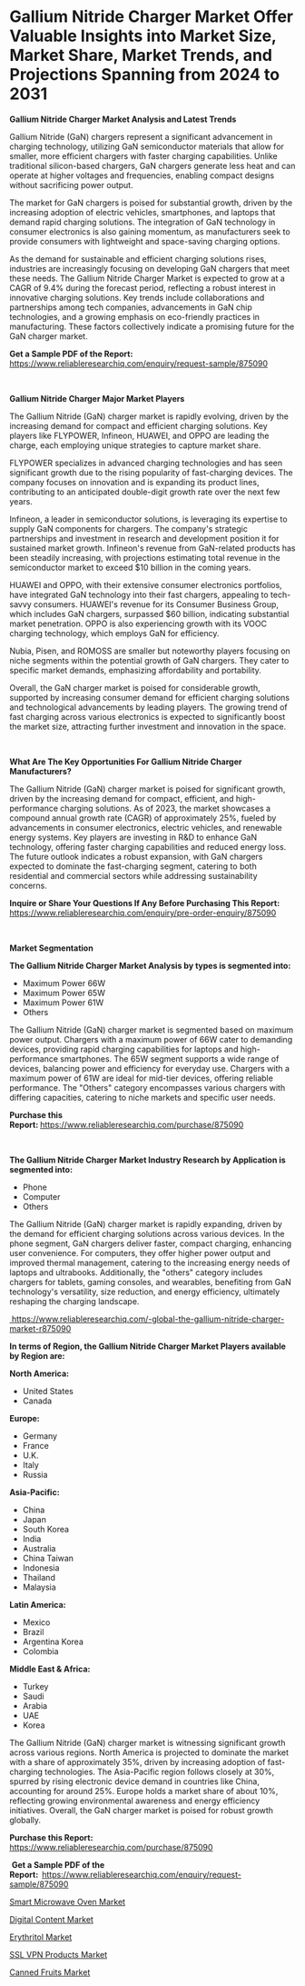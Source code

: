 <p><h1>Gallium Nitride Charger Market Offer Valuable Insights into Market Size, Market Share, Market Trends, and Projections Spanning from 2024 to 2031</h1></p><p><strong>Gallium Nitride Charger Market Analysis and Latest Trends</strong></p>
<p><p>Gallium Nitride (GaN) chargers represent a significant advancement in charging technology, utilizing GaN semiconductor materials that allow for smaller, more efficient chargers with faster charging capabilities. Unlike traditional silicon-based chargers, GaN chargers generate less heat and can operate at higher voltages and frequencies, enabling compact designs without sacrificing power output.</p><p>The market for GaN chargers is poised for substantial growth, driven by the increasing adoption of electric vehicles, smartphones, and laptops that demand rapid charging solutions. The integration of GaN technology in consumer electronics is also gaining momentum, as manufacturers seek to provide consumers with lightweight and space-saving charging options. </p><p>As the demand for sustainable and efficient charging solutions rises, industries are increasingly focusing on developing GaN chargers that meet these needs. The Gallium Nitride Charger Market is expected to grow at a CAGR of 9.4% during the forecast period, reflecting a robust interest in innovative charging solutions. Key trends include collaborations and partnerships among tech companies, advancements in GaN chip technologies, and a growing emphasis on eco-friendly practices in manufacturing. These factors collectively indicate a promising future for the GaN charger market.</p></p>
<p><strong>Get a Sample PDF of the Report:&nbsp;</strong> <a href="https://www.reliableresearchiq.com/enquiry/request-sample/875090">https://www.reliableresearchiq.com/enquiry/request-sample/875090</a></p>
<p>&nbsp;</p>
<p><strong>Gallium Nitride Charger Major Market Players</strong></p>
<p><p>The Gallium Nitride (GaN) charger market is rapidly evolving, driven by the increasing demand for compact and efficient charging solutions. Key players like FLYPOWER, Infineon, HUAWEI, and OPPO are leading the charge, each employing unique strategies to capture market share.</p><p>FLYPOWER specializes in advanced charging technologies and has seen significant growth due to the rising popularity of fast-charging devices. The company focuses on innovation and is expanding its product lines, contributing to an anticipated double-digit growth rate over the next few years.</p><p>Infineon, a leader in semiconductor solutions, is leveraging its expertise to supply GaN components for chargers. The company's strategic partnerships and investment in research and development position it for sustained market growth. Infineon's revenue from GaN-related products has been steadily increasing, with projections estimating total revenue in the semiconductor market to exceed $10 billion in the coming years.</p><p>HUAWEI and OPPO, with their extensive consumer electronics portfolios, have integrated GaN technology into their fast chargers, appealing to tech-savvy consumers. HUAWEI's revenue for its Consumer Business Group, which includes GaN chargers, surpassed $60 billion, indicating substantial market penetration. OPPO is also experiencing growth with its VOOC charging technology, which employs GaN for efficiency.</p><p>Nubia, Pisen, and ROMOSS are smaller but noteworthy players focusing on niche segments within the potential growth of GaN chargers. They cater to specific market demands, emphasizing affordability and portability.</p><p>Overall, the GaN charger market is poised for considerable growth, supported by increasing consumer demand for efficient charging solutions and technological advancements by leading players. The growing trend of fast charging across various electronics is expected to significantly boost the market size, attracting further investment and innovation in the space.</p></p>
<p>&nbsp;</p>
<p><strong>What Are The Key Opportunities For Gallium Nitride Charger Manufacturers?</strong></p>
<p><p>The Gallium Nitride (GaN) charger market is poised for significant growth, driven by the increasing demand for compact, efficient, and high-performance charging solutions. As of 2023, the market showcases a compound annual growth rate (CAGR) of approximately 25%, fueled by advancements in consumer electronics, electric vehicles, and renewable energy systems. Key players are investing in R&D to enhance GaN technology, offering faster charging capabilities and reduced energy loss. The future outlook indicates a robust expansion, with GaN chargers expected to dominate the fast-charging segment, catering to both residential and commercial sectors while addressing sustainability concerns.</p></p>
<p><strong>Inquire or Share Your Questions If Any Before Purchasing This Report:</strong> <a href="https://www.reliableresearchiq.com/enquiry/pre-order-enquiry/875090">https://www.reliableresearchiq.com/enquiry/pre-order-enquiry/875090</a></p>
<p>&nbsp;</p>
<p><strong>Market Segmentation</strong></p>
<p><strong>The Gallium Nitride Charger Market Analysis by types is segmented into:</strong></p>
<p><ul><li>Maximum Power 66W</li><li>Maximum Power 65W</li><li>Maximum Power 61W</li><li>Others</li></ul></p>
<p><p>The Gallium Nitride (GaN) charger market is segmented based on maximum power output. Chargers with a maximum power of 66W cater to demanding devices, providing rapid charging capabilities for laptops and high-performance smartphones. The 65W segment supports a wide range of devices, balancing power and efficiency for everyday use. Chargers with a maximum power of 61W are ideal for mid-tier devices, offering reliable performance. The "Others" category encompasses various chargers with differing capacities, catering to niche markets and specific user needs.</p></p>
<p><strong>Purchase this Report:&nbsp;</strong><a href="https://www.reliableresearchiq.com/purchase/875090">https://www.reliableresearchiq.com/purchase/875090</a></p>
<p>&nbsp;</p>
<p><strong>The Gallium Nitride Charger Market Industry Research by Application is segmented into:</strong></p>
<p><ul><li>Phone</li><li>Computer</li><li>Others</li></ul></p>
<p><p>The Gallium Nitride (GaN) charger market is rapidly expanding, driven by the demand for efficient charging solutions across various devices. In the phone segment, GaN chargers deliver faster, compact charging, enhancing user convenience. For computers, they offer higher power output and improved thermal management, catering to the increasing energy needs of laptops and ultrabooks. Additionally, the "others" category includes chargers for tablets, gaming consoles, and wearables, benefiting from GaN technology's versatility, size reduction, and energy efficiency, ultimately reshaping the charging landscape.</p></p>
<p><a href="https://www.reliableresearchiq.com/-global-the-gallium-nitride-charger-market-r875090">&nbsp;https://www.reliableresearchiq.com/-global-the-gallium-nitride-charger-market-r875090</a></p>
<p><strong>In terms of Region, the Gallium Nitride Charger Market Players available by Region are:</strong></p>
<p>
    <p> <strong> North America: </strong>
        <ul>
            <li>United States</li>
            <li>Canada</li>
        </ul>
        </p> 
    <p> <strong> Europe: </strong>
        <ul>
            <li>Germany</li>
            <li>France</li>
            <li>U.K.</li>
            <li>Italy</li>
            <li>Russia</li>
        </ul>
        </p> 
    <p> <strong> Asia-Pacific: </strong>
        <ul>
            <li>China</li>
            <li>Japan</li>
            <li>South Korea</li>
            <li>India</li>
            <li>Australia</li>
            <li>China Taiwan</li>
            <li>Indonesia</li>
            <li>Thailand</li>
            <li>Malaysia</li>
        </ul>
        </p> 
    <p> <strong> Latin America: </strong>
        <ul>
            <li>Mexico</li>
            <li>Brazil</li>
            <li>Argentina Korea</li>
            <li>Colombia</li>
        </ul>
        </p> 
    <p> <strong> Middle East & Africa: </strong>
        <ul>
            <li>Turkey</li>
            <li>Saudi</li>
            <li>Arabia</li>
            <li>UAE</li>
            <li>Korea</li>
        </ul>
    </p>
    </p>
<p><p>The Gallium Nitride (GaN) charger market is witnessing significant growth across various regions. North America is projected to dominate the market with a share of approximately 35%, driven by increasing adoption of fast-charging technologies. The Asia-Pacific region follows closely at 30%, spurred by rising electronic device demand in countries like China, accounting for around 25%. Europe holds a market share of about 10%, reflecting growing environmental awareness and energy efficiency initiatives. Overall, the GaN charger market is poised for robust growth globally.</p></p>
<p><strong>Purchase this Report: </strong><a href="https://www.reliableresearchiq.com/purchase/875090">https://www.reliableresearchiq.com/purchase/875090</a></p>
<p>&nbsp;<strong>Get a Sample PDF of the Report:&nbsp;&nbsp;</strong><a href="https://www.reliableresearchiq.com/enquiry/request-sample/875090">https://www.reliableresearchiq.com/enquiry/request-sample/875090</a></p>
<p><strong></strong></p>
<p><p><a href="https://www.linkedin.com/pulse/emerging-smart-microwave-oven-market-opportunities-analysis-investors-cxcmf?trackingId=2v6%2F1DqGRnCmZPtUmvGx2w%3D%3D">Smart Microwave Oven Market</a></p><p><a href="https://www.linkedin.com/pulse/charting-future-comprehensive-analysis-global-digital-pltte?trackingId=qouYpCWiRhWpmlcqBeXY2A%3D%3D">Digital Content Market</a></p><p><a href="https://www.linkedin.com/pulse/erythritol-market-global-regional-analysis-2024-2031-pereops-q1fbe?trackingId=l3CPRi3tTeKvvXx9PZ7vgQ%3D%3D">Erythritol Market</a></p><p><a href="https://www.linkedin.com/pulse/navigating-ssl-vpn-products-market-expert-analysis-forecast-kmvdc?trackingId=RkSV%2F%2BtaQZix5wPUA3qGaA%3D%3D">SSL VPN Products Market</a></p><p><a href="https://www.linkedin.com/pulse/comprehensive-analysis-global-canned-fruits-market-growth-vqjgc?trackingId=LlIPTo%2FGTyycn4qsttwSjw%3D%3D">Canned Fruits Market</a></p></p>